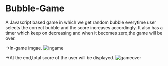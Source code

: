 # Bubble-Game
A Javascript based game in which we get random bubble everytime user selects the correct bubble and the score increases accordingly.
It also has a timer which keep on decreasing and when it becomes zero,the game will be over.

->In-game imgae.
![ingame](https://github.com/imvish21/Bubble-Game/assets/92950796/f0a47aaf-9483-4996-aacc-f142ce2a3983)



->At the end,total score of the user will be displayed.
![gameover](https://github.com/imvish21/Bubble-Game/assets/92950796/ece877bf-cd41-4b07-a7c4-bc086c0fb5a6)



